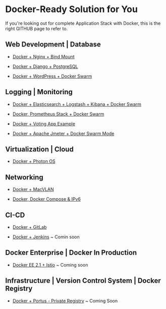 # Docker-Ready Solution for You

If you're looking out for complete Application Stack with Docker, this is the right GITHUB page to refer to. 

## Web Development | Database

- [Docker + Nginx + Bind Mount ](https://github.com/collabnix/dockerlabs/tree/master/solution/nginx/README.md)

- [Docker + Django + PostgreSQL](https://github.com/collabnix/dockerlabs/blob/master/solution/django-postgres/readme.md)

- [Docker + WordPress + Docker Swarm](https://github.com/collabnix/dockerlabs/tree/master/play-with-docker/wordpress/example1/README.md)


## Logging | Monitoring

- [Docker + Elasticsearch + Logstash + Kibana + Docker Swarm](https://github.com/collabnix/dockerlabs/tree/master/play-with-docker/ELK/README.md)

- [Docker, Prometheus Stack + Docker Swarm](https://github.com/collabnix/dockerlabs/tree/master/play-with-docker/docker-prometheus-swarm/README.md)

- [Docker + Voting App Example](https://github.com/collabnix/dockerlabs/tree/master/play-with-docker/example-voting-app/README.md)

- [Docker + Apache Jmeter + Docker Swarm Mode](https://github.com/collabnix/dockerlabs/tree/master/play-with-docker/jmeter-docker/README.md)

## Virtualization | Cloud

- [Docker + Photon OS](https://github.com/collabnix/dockerlabs/tree/master/play-with-docker/vmware/powercli/README.md)

## Networking

- [Docker + MacVLAN](https://github.com/collabnix/dockerlabs/tree/master/play-with-docker/macvlan/README.md)

- [Docker, Docker Compose & IPv6](https://github.com/collabnix/dockerlabs/tree/master/play-with-docker/ipv6/README.md)

## CI-CD

- [Docker + GitLab](https://github.com/collabnix/dockerlabs/tree/master/play-with-docker/gitlab/README.md)

- [Docker + Jenkins]() ~ Comin soon

## Docker Enterprise | Docker In Production

- [ Docker EE 2.1 + Istio]()  ~ Coming soon

## Infrastructure | Version Control System | Docker Registry

- [ Docker + Portus - Private Registry]() ~ Coming Soon

